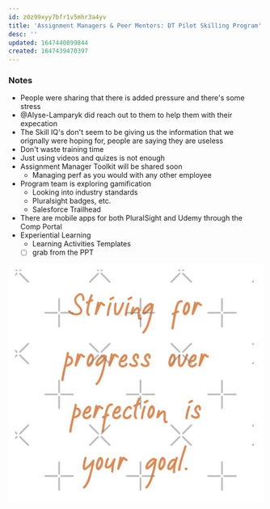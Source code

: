 ```yaml
---
id: z0z99xyy7bfr1v5mhr3a4yv
title: 'Assignment Managers & Peer Mentors: DT Pilot Skilling Program'
desc: ''
updated: 1647440899844
created: 1647439470397
---
```


### Notes
- People were sharing that there is added pressure and there's some stress
- @Alyse-Lamparyk did reach out to them to help them with their expecation
- The Skill IQ's don't seem to be giving us the information that we orignally were hoping for, people are saying they are useless 
- Don't waste training time
- Just using videos and quizes is not enough
- Assignment Manager Toolkit will be shared soon
    - Managing perf as you would with any other employee
- Program team is exploring gamification
    - Looking into industry standards
    - Pluralsight badges, etc.
    - Salesforce Trailhead
- There are mobile apps for both PluralSight and Udemy through the Comp Portal
- Experiential Learning
    - Learning Activities Templates 
    - [ ] grab from the PPT

![](/assets/images/2022-03-16-10-27-47.png)